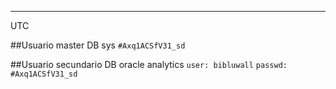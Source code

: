 ---------
UTC

##Usuario master DB
sys
`#Axq1ACSfV31_sd`

##Usuario secundario DB oracle analytics
`user: bibluwall`
`passwd: #Axq1ACSfV31_sd`